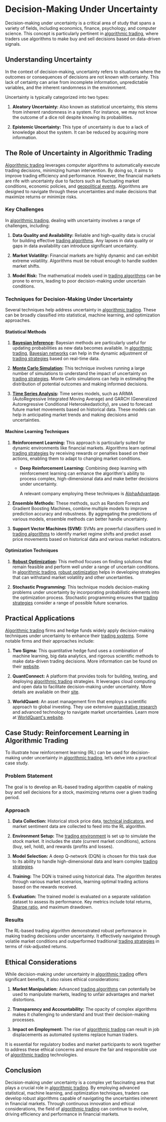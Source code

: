 # Decision-Making Under Uncertainty

Decision-making under uncertainty is a critical area of study that spans a variety of fields, including economics, finance, psychology, and computer science. This concept is particularly pertinent in [algorithmic trading](../a/algorithmic_trading.md), where traders use algorithms to make buy and sell decisions based on data-driven signals.

## Understanding Uncertainty

In the context of decision-making, uncertainty refers to situations where the outcomes or consequences of decisions are not known with certainty. This lack of certainty can arise from incomplete information, unpredictable variables, and the inherent randomness in the environment.

Uncertainty is typically categorized into two types:

1. **Aleatory Uncertainty:** Also known as statistical uncertainty, this stems from inherent randomness in a system. For instance, we may not know the outcome of a dice roll despite knowing its probabilities.

2. **Epistemic Uncertainty:** This type of uncertainty is due to a lack of knowledge about the system. It can be reduced by acquiring more information.

## The Role of Uncertainty in Algorithmic Trading

[Algorithmic trading](../a/algorithmic_trading.md) leverages computer algorithms to automatically execute trading decisions, minimizing human intervention. By doing so, it aims to improve trading efficiency and performance. However, the financial markets are rife with uncertainty due to factors such as fluctuating market conditions, economic policies, and [geopolitical events](../g/geopolitical_events.md). Algorithms are designed to navigate through these uncertainties and make decisions that maximize returns or minimize risks.

### Key Challenges

In [algorithmic trading](../a/algorithmic_trading.md), dealing with uncertainty involves a range of challenges, including:

1. **Data Quality and Availability:** Reliable and high-quality data is crucial for building effective [trading algorithms](../t/trading_algorithms.md). Any lapses in data quality or gaps in data availability can introduce significant uncertainty.

2. **Market Volatility:** Financial markets are highly dynamic and can exhibit extreme volatility. Algorithms must be robust enough to handle sudden market shifts.

3. **Model Risk:** The mathematical models used in [trading algorithms](../t/trading_algorithms.md) can be prone to errors, leading to poor decision-making under uncertain conditions.

### Techniques for Decision-Making Under Uncertainty

Several techniques help address uncertainty in [algorithmic trading](../a/algorithmic_trading.md). These can be broadly classified into statistical, machine learning, and optimization approaches.

#### Statistical Methods

1. **[Bayesian Inference](../b/bayesian_inference.md):** Bayesian methods are particularly useful for updating probabilities as new data becomes available. In [algorithmic trading](../a/algorithmic_trading.md), [Bayesian networks](../b/bayesian_networks.md) can help in the dynamic adjustment of [trading strategies](../t/trading_strategies.md) based on real-time data.

2. **[Monte Carlo Simulation](../m/monte_carlo_simulation.md):** This technique involves running a large number of simulations to understand the impact of uncertainty on [trading strategies](../t/trading_strategies.md). Monte Carlo simulations can help in estimating the distribution of potential outcomes and making informed decisions.

3. **[Time Series Analysis](../t/time_series_analysis.md):** Time series models, such as ARIMA (AutoRegressive Integrated Moving Average) and GARCH (Generalized Autoregressive Conditional Heteroskedasticity), are used to forecast future market movements based on historical data. These models can help in anticipating market trends and making decisions amid uncertainties.

#### Machine Learning Techniques

1. **Reinforcement Learning:** This approach is particularly suited for dynamic environments like financial markets. Algorithms learn optimal [trading strategies](../t/trading_strategies.md) by receiving rewards or penalties based on their actions, enabling them to adapt to changing market conditions.

    - **Deep Reinforcement Learning:** Combining deep learning with reinforcement learning can enhance the algorithm's ability to process complex, high-dimensional data and make better decisions under uncertainty.

      A relevant company employing these techniques is [AlphaAdvantage](https://www.alpha-advantage.com/).

2. **Ensemble Methods:** These methods, such as Random Forests and Gradient Boosting Machines, combine multiple models to improve prediction accuracy and robustness. By aggregating the predictions of various models, ensemble methods can better handle uncertainty.

3. **Support Vector Machines (SVM):** SVMs are powerful classifiers used in [trading algorithms](../t/trading_algorithms.md) to identify market regime shifts and predict asset price movements based on historical data and various market indicators.

#### Optimization Techniques

1. **[Robust Optimization](../r/robust_optimization.md):** This method focuses on finding solutions that remain feasible and perform well under a range of uncertain conditions. In [algorithmic trading](../a/algorithmic_trading.md), [robust optimization](../r/robust_optimization.md) helps in developing strategies that can withstand market volatility and other uncertainties.

2. **Stochastic Programming:** This technique models decision-making problems under uncertainty by incorporating probabilistic elements into the optimization process. Stochastic programming ensures that [trading strategies](../t/trading_strategies.md) consider a range of possible future scenarios.

## Practical Applications

[Algorithmic trading](../a/algorithmic_trading.md) firms and hedge funds widely apply decision-making techniques under uncertainty to enhance their [trading systems](../t/trading_systems.md). Some notable firms and their approaches include:

1. **Two Sigma:** This quantitative hedge fund uses a combination of machine learning, big data analytics, and rigorous scientific methods to make data-driven trading decisions. More information can be found on their [website](https://www.twosigma.com/).

2. **QuantConnect:** A platform that provides tools for building, testing, and deploying [algorithmic trading](../a/algorithmic_trading.md) strategies. It leverages cloud computing and open data to facilitate decision-making under uncertainty. More details are available on their [site](https://www.quantconnect.com/).

3. **WorldQuant:** An asset management firm that employs a scientific approach to global investing. They use extensive [quantitative research](../q/quantitative_research.md) and advanced technology to navigate market uncertainties. Learn more at [WorldQuant's website](https://www.worldquant.com/).

## Case Study: Reinforcement Learning in Algorithmic Trading

To illustrate how reinforcement learning (RL) can be used for decision-making under uncertainty in [algorithmic trading](../a/algorithmic_trading.md), let’s delve into a practical case study.

### Problem Statement

The goal is to develop an RL-based trading algorithm capable of making buy and sell decisions for a stock, maximizing returns over a given trading period.

### Approach

1. **Data Collection:** Historical stock price data, [technical indicators](../t/technical_indicators.md), and market sentiment data are collected to feed into the RL algorithm.

2. **Environment Setup:** The [trading environment](../t/trading_environment.md) is set up to simulate the stock market. It includes the state (current market conditions), actions (buy, sell, hold), and rewards (profits and losses).

3. **Model Selection:** A deep Q-network (DQN) is chosen for this task due to its ability to handle high-dimensional data and learn complex [trading strategies](../t/trading_strategies.md).

4. **Training:** The DQN is trained using historical data. The algorithm iterates through various market scenarios, learning optimal trading actions based on the rewards received.

5. **Evaluation:** The trained model is evaluated on a separate validation dataset to assess its performance. Key metrics include total returns, [Sharpe ratio](../s/sharpe_ratio.md), and maximum drawdown.

### Results

The RL-based trading algorithm demonstrated robust performance in making trading decisions under uncertainty. It effectively navigated through volatile market conditions and outperformed traditional [trading strategies](../t/trading_strategies.md) in terms of risk-adjusted returns.

## Ethical Considerations

While decision-making under uncertainty in [algorithmic trading](../a/algorithmic_trading.md) offers significant benefits, it also raises ethical considerations:

1. **Market Manipulation:** Advanced [trading algorithms](../t/trading_algorithms.md) can potentially be used to manipulate markets, leading to unfair advantages and market distortions.

2. **Transparency and Accountability:** The opacity of complex algorithms makes it challenging to understand and trust their decision-making processes.

3. **Impact on Employment:** The rise of [algorithmic trading](../a/algorithmic_trading.md) can result in job displacements as automated systems replace human traders.

It is essential for regulatory bodies and market participants to work together to address these ethical concerns and ensure the fair and responsible use of [algorithmic trading](../a/algorithmic_trading.md) technologies.

## Conclusion

Decision-making under uncertainty is a complex yet fascinating area that plays a crucial role in [algorithmic trading](../a/algorithmic_trading.md). By employing advanced statistical, machine learning, and optimization techniques, traders can develop robust algorithms capable of navigating the uncertainties inherent in financial markets. Through continuous innovation and ethical considerations, the field of [algorithmic trading](../a/algorithmic_trading.md) can continue to evolve, driving efficiency and performance in financial markets.